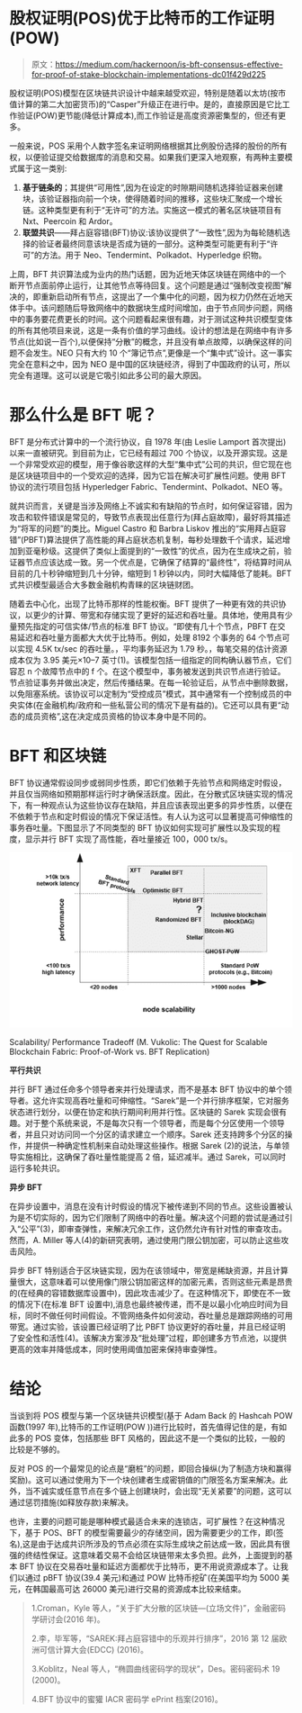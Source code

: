 # 股权证明(POS)优于比特币的工作证明(POW)

> 原文：<https://medium.com/hackernoon/is-bft-consensus-effective-for-proof-of-stake-blockchain-implementations-dc01f429d225>

股权证明(POS)模型在区块链共识设计中越来越受欢迎，特别是随着以太坊(按市值计算的第二大加密货币)的“Casper”升级正在进行中。是的，直接原因是它比工作验证(POW)更节能(降低计算成本),而工作验证是高度资源密集型的，但还有更多。

一般来说，POS 采用个人数字签名来证明网络根据其比例股份选择的股份的所有权，以便验证提交给数据库的消息和交易。如果我们更深入地观察，有两种主要模式属于这一类别:

1.  **基于链条的**；其提供“可用性”,因为在设定的时隙期间随机选择验证器来创建块，该验证器指向前一个块，使得随着时间的推移，这些块汇聚成一个增长链。这种类型更有利于“无许可”的方法。实施这一模式的著名区块链项目有 Nxt、Peercoin 和 Ardor。
2.  **联盟共识**——拜占庭容错(BFT)协议:该协议提供了“一致性”,因为为每轮随机选择的验证者最终同意该块是否成为链的一部分。这种类型可能更有利于“许可”的方法。用于 Neo、Tendermint、Polkadot、Hyperledge 织物。

上周，BFT 共识算法成为业内的热门话题，因为近地天体区块链在网络中的一个断开节点面前停止运行，让其他节点等待回复。这个问题是通过“强制改变视图”解决的，即重新启动所有节点，这提出了一个集中化的问题，因为权力仍然在近地天体手中。该问题随后导致网络中的数据块生成时间增加，由于节点同步问题，网络中的事务要花费更长的时间。这个问题看起来很有趣，对于测试这种共识模型变体的所有其他项目来说，这是一条有价值的学习曲线。设计的想法是在网络中有许多节点(比如说一百个),以便保持“分散”的概念，并且没有单点故障，以确保这样的问题不会发生。NEO 只有大约 10 个“簿记节点”,更像是一个“集中式”设计。这一事实完全在意料之中，因为 NEO 是中国的区块链经济，得到了中国政府的认可，所以完全有道理。这可以说是它吸引如此多公司的最大原因。

# 那么什么是 BFT 呢？

BFT 是分布式计算中的一个流行协议，自 1978 年(由 Leslie Lamport 首次提出)以来一直被研究。到目前为止，它已经有超过 700 个协议，以及开源实现。这是一个非常受欢迎的模型，用于像谷歌这样的大型“集中式”公司的共识，但它现在也是区块链项目中的一个受欢迎的选择，因为它旨在解决可扩展性问题。使用 BFT 协议的流行项目包括 Hyperledger Fabric、Tendermint、Polkadot、NEO 等。

就共识而言，关键是当涉及网络上不诚实和有缺陷的节点时，如何保证容错，因为攻击和软件错误是常见的，导致节点表现出任意行为(拜占庭故障)，最好将其描述为“将军的问题”的类比。Miguel Castro 和 Barbra Liskov 推出的“实用拜占庭容错”(PBFT)算法提供了高性能的拜占庭状态机复制，每秒处理数千个请求，延迟增加到亚毫秒级。这提供了类似上面提到的“一致性”的优点，因为在生成块之前，验证器节点应该达成一致。另一个优点是，它确保了结算的“最终性”，将结算时间从目前的几十秒钟缩短到几十分钟，缩短到 1 秒钟以内，同时大幅降低了能耗。BFT 式共识模型最适合大多数金融机构青睐的区块链财团。

随着去中心化，出现了比特币那样的性能权衡。BFT 提供了一种更有效的共识协议，以更少的计算、带宽和存储实现了更好的延迟和吞吐量。具体地，使用具有少量预先指定的可信实体/节点的标准 BFT 协议。“即使有几十个节点，PBFT 在交易延迟和吞吐量方面都大大优于比特币。例如，处理 8192 个事务的 64 个节点可以实现 4.5K tx/sec 的吞吐量。，平均事务延迟为 1.79 秒。，每笔交易的估计资源成本仅为 3.95 美元×10–7 英寸(1)。该模型包括一组指定的同构确认器节点，它们容忍 n 个故障节点中的 f 个。在这个模型中，事务被发送到共识节点进行验证。节点验证事务并做出决定，然后传播结果。在每一轮验证后，从节点中删除数据，以免阻塞系统。该协议可以定制为“受控成员”模式，其中通常有一个控制成员的中央实体(在金融机构/政府和一些私营公司的情况下是有益的)。它还可以具有更“动态的成员资格”,这在决定成员资格的协议本身中是不同的。

# BFT 和区块链

BFT 协议通常假设同步或弱同步性质，即它们依赖于先验节点和网络定时假设，并且仅当网络如预期那样运行时才确保活跃度。因此，在分散式区块链实现的情况下，有一种观点认为这些协议存在缺陷，并且应该表现出更多的异步性质，以便在不依赖于节点和定时假设的情况下保证活性。有人认为这可以显著提高可伸缩性的事务吞吐量。下图显示了不同类型的 BFT 协议如何实现可扩展性以及实现的程度，显示并行 BFT 实现了高性能，吞吐量接近 100，000 tx/s。

![](img/6faa4fc83d47c2165fe478439397b05d.png)

Scalability/ Performance Tradeoff (M. Vukolic: The Quest for Scalable Blockchain Fabric: Proof-of-Work vs. BFT Replication)

**平行共识**

并行 BFT 通过任命多个领导者来并行处理请求，而不是基本 BFT 协议中的单个领导者。这允许实现高吞吐量和可伸缩性。“Sarek”是一个并行排序框架，它对服务状态进行划分，以便在协定和执行期间利用并行性。区块链的 Sarek 实现会很有趣。对于整个系统来说，不是每次只有一个领导者，而是每个分区使用一个领导者，并且只对访问同一个分区的请求建立一个顺序。Sarek 还支持跨多个分区的操作，并提供一种确定性机制来自动处理这些操作。根据 Sarek (2)的说法，与单领导实施相比，这确保了吞吐量性能提高 2 倍，延迟减半。通过 Sarek，可以同时运行多轮共识。

**异步 BFT**

在异步设置中，消息在没有计时假设的情况下被传递到不同的节点。这些设置被认为是不切实际的，因为它们限制了网络中的吞吐量。解决这个问题的尝试是通过引入“公平”(3)，即审查弹性，来解决冗余工作，这仍然允许有针对性的审查攻击。然而，A. Miller 等人(4)的新研究表明，通过使用门限公钥加密，可以防止这些攻击风险。

异步 BFT 特别适合于区块链实现，因为在该领域中，带宽是稀缺资源，并且计算量很大，这意味着可以使用像门限公钥加密这样的加密元素，否则这些元素是昂贵的(在经典的容错数据库设置中)，因此攻击减少了。在这种情况下，即使在不一致的情况下(在标准 BFT 设置中),消息也最终被传递，而不是以最小化响应时间为目标，同时不做任何时间假设。不管网络条件如何波动，吞吐量总是跟踪网络的可用带宽。通过实验，该设置已经证明了比 PBFT 协议更好的吞吐量，并且已经证明了安全性和活性(4)。该解决方案涉及“批处理”过程，即创建多方节点池，以提供更高的效率并降低成本，同时使用阈值加密来保持审查弹性。

# 结论

当谈到将 POS 模型与第一个区块链共识模型(基于 Adam Back 的 Hashcah POW 函数(1997 年),比特币的工作证明(POW ))进行比较时，首先值得记住的是，有如此多的 POS 变体，包括那些 BFT 风格的，因此这不是一个类似的比较，一般的比较是不够的。

反对 POS 的一个最常见的论点是“磨桩”的问题，即回合操纵(为了制造方块和赢得奖励)。这可以通过使用为下一个块创建者生成密钥值的门限签名方案来解决。此外，当不诚实或任意节点在多个链上创建块时，会出现“无关紧要”的问题，这可以通过惩罚措施(如释放存款)来解决。

也许，主要的问题可能是哪种模式最适合未来的连锁店，可扩展性？在这种情况下，基于 POS、BFT 的模型需要最少的存储空间，因为需要更少的工作，即(签名),这是由于达成共识所涉及的节点必须在实际生成块之前达成一致，因此具有很强的终结性保证。这意味着交易不会给区块链带来太多负担。此外，上面提到的基本 BFT 协议在交易吞吐量和延迟方面都优于比特币，更不用说资源成本了。让我们以通过 pBFT 协议(39.4 美元)和通过 POW 比特币挖矿(在美国平均为 5000 美元，在韩国最高可达 26000 美元)进行交易的资源成本比较来结束。

> 1.Croman，Kyle 等人，“关于扩大分散的区块链—(立场文件)”，金融密码学研讨会(2016 年)。
> 
> 2.李，毕军等，“SAREK:拜占庭容错中的乐观并行排序”，2016 第 12 届欧洲可信计算大会(EDCC) (2016)。
> 
> 3.Koblitz，Neal 等人，“椭圆曲线密码学的现状”，Des。密码密码术 19 (2000)。
> 
> 4.BFT 协议中的蜜獾 IACR 密码学 ePrint 档案(2016)。